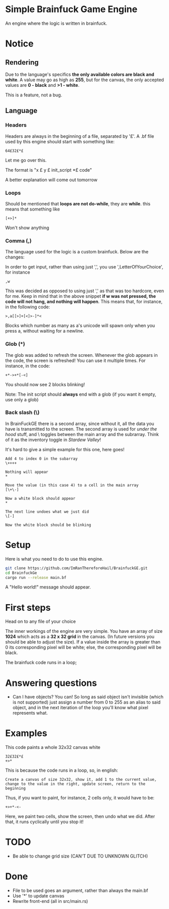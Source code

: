 # Simple Brainfuck Game Engine

An engine where the logic is written in brainfuck. 

# Notice
## Rendering
Due to the language's specifics **the only available colors are black and white**.
A value may go as high as **255**, but for the canvas, the only accepted values are **0 - black** and **>1 - white**.

This is a feature, not a bug.

## Language

### Headers

Headers are always in the beginning of a file, separated by '£'. A .bf file used by this engine should start with something like:

```
64£32£*£
```
Let me go over this.

The format is "x £ y £ init_script *£ code"

A better explanation will come out tomorrow

### Loops

Should be mentioned that **loops are not do-while**, they are **while**. this means that something like

```
[+>]*
```
Won't show anything

### Comma (,)

The language used for the logic is a custom brainfuck. Below are the changes:

In order to get input, rather than using just ',', you use ',LetterOfYourChoice', for instance

```
,w
```
This was decided as opposed to using just ',' as that was too hardcore, even for me. Keep in mind that in the above snippet **if w was not pressed, the code will not hang, and nothing will happen**. This means that, for instance, in the following code:

```
>,a[[>]+[<]>-]*<
```
Blocks which number as many as a's unicode will spawn only when you press a, without waiting for a newline.


### Glob (*)

The glob was added to refresh the screen. Whenever the glob appears in the code, the screen is refreshed! You can use it multiple times. For instance, in the code:

```
+*->+*[-<]
```

You should now see 2 blocks blinking!

Note: The init script should **always** end with a glob (if you want it empty, use only a glob)

### Back slash (\\)

In BrainFuckGE there is a second array, since without it, all the data you have is transmitted to the screen. The second array is used for *under the hood* stuff, and \\ toggles between the main array and the subrarray. Think of it as the inventory toggle in *Stardew Valley*!

It's hard to give a simple example for this one, here goes!

```
Add 4 to index 0 in the subarray
\++++ 

Nothing will appear
*

Move the value (in this case 4) to a cell in the main array
[\+\-]

Now a white block should appear
*

The next line undoes what we just did
\[-]

Now the white block should be blinking 
```

# Setup

Here is what you need to do to use this engine.

```bash
git clone https://github.com/ImRanThereforeHail/BrainfuckGE.git
cd BrainfuckGe
cargo run --release main.bf
```
A "Hello world!" message should appear. 

# First steps
Head on to any file of your choice

The inner workings of the engine are very simple. You have an array of size **1024** which acts as a **32 x 32 grid** in the canvas. (In future versions you should be able to adjust the size). If a value inside the array is greater than 0 its corresponding pixel will be white; else, the corresponding pixel will be black.

The brainfuck code runs in a loop; 

# Answering questions

- Can I have objects?
You can! So long as said object isn't invisible (which is not supported) just assign a number from 0 to 255 as an alias to said object, and in the next iteration of the loop you'll know what pixel represents what.

# Examples 

This code paints a whole 32x32 canvas white
```brainfuck
32£32£*£
+>*
```
This is because the code runs in a loop, so, in english:

```
Create a canvas of size 32x32, show it, add 1 to the current value, change to the value in the right, update screen, return to the beginning 
```
Thus, if you want to paint, for instance, 2 cells only, it would have to be:
```
+>+*-<-
```
Here, we paint two cells, show the screen, then undo what we did. After that, it runs cyclically until you stop it!



# TODO
- Be able to change grid size (CAN'T DUE TO UNKNOWN GLITCH)

# Done
- File to be used goes an argument, rather than always the main.bf
- Use '*' to update canvas
- Rewrite front-end (all in src/main.rs)
